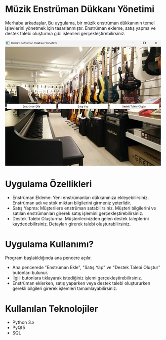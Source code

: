 <h1>Müzik Enstrüman Dükkanı Yönetimi</h1>
<p>
  Merhaba arkadaşlar, Bu uygulama, bir müzik enstrüman dükkanının temel işlevlerini yönetmek için tasarlanmıştır. Enstrüman ekleme, satış yapma ve destek talebi oluşturma gibi işlemleri gerçekleştirebilirsiniz.
</p>

<img src="https://github.com/RedFoster548/Muzik-Enstruman-Dukkan-Yonetimi/raw/master/Ekran%20g%C3%B6r%C3%BCnt%C3%BCs%C3%BC%202024-05-06%20104737.png" />

<h1>Uygulama Özellikleri</h1>

<ul>
  <li>Enstrüman Ekleme: Yeni enstrümanları dükkanınıza ekleyebilirsiniz. Enstrüman adı ve stok miktarı bilgilerini girmeniz yeterlidir.</li>
  <li>Satış Yapma: Müşterilere enstrüman satabilirsiniz. Müşteri bilgilerini ve satılan enstrümanları girerek satış işlemini gerçekleştirebilirsiniz.</li>
  <li>Destek Talebi Oluşturma: Müşterilerinizden gelen destek taleplerini kaydedebilirsiniz. Detayları girerek talebi oluşturabilirsiniz.</li>
</ul>

<h1>Uygulama Kullanımı?</h1>

<p>
  Program başlatıldığında ana pencere açılır.
</p>

<ul>
  <li>Ana pencerede "Enstrüman Ekle", "Satış Yap" ve "Destek Talebi Oluştur" butonları bulunur.</li>
  <li>İlgili butonlara tıklayarak istediğiniz işlemi gerçekleştirebilirsiniz.</li>
  <li>Enstrüman eklerken, satış yaparken veya destek talebi oluştururken gerekli bilgileri girerek işlemleri tamamlayabilirsiniz.</li>
</ul>

<h1>Kullanılan Teknolojiler</h1>

<ul>
  <li>Python 3.x</li>
  <li>PyQt5</li>
  <li>SQL</li>
</ul>
